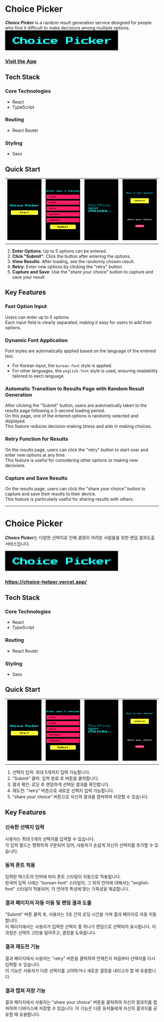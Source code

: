 # Choice Picker

***Choice Picker*** is a random result generation service designed for people who find it difficult to make decisions among multiple options.  
![Main Image](/choicePicker/public/ChoicePicker.png)

### [Visit the App](https://choice-helper.vercel.app/)


## **Tech Stack**

### Core Technologies
- React
- TypeScript

### Routing
- React Router

### Styling
- Sass

## **Quick Start**
|||||
|:-:|:-:|:-:|:-:|
|![Image1](/choicePicker/public/ex1.png)|![Image2](/choicePicker/public/ex2.png)|![Image3](/choicePicker/public/ex3.png)|![Image4](/choicePicker/public/ex4.png)|
|||||

1. **Enter Options**: Up to 5 options can be entered.
2. **Click "Submit"**: Click the button after entering the options.
3. **View Results**: After loading, see the randomly chosen result.
4. **Retry**: Enter new options by clicking the "retry" button.
5. **Capture and Save**: Use the "share your choice" button to capture and save your result.


## **Key Features**

### **Fast Option Input**
Users can enter up to 5 options.  
Each input field is clearly separated, making it easy for users to add their options.



### **Dynamic Font Application**
Font styles are automatically applied based on the language of the entered text.  
- For Korean input, the `korean-font` style is applied.  
- For other languages, the `english-font` style is used, ensuring readability tailored to each language.



### **Automatic Transition to Results Page with Random Result Generation**
After clicking the "Submit" button, users are automatically taken to the results page following a 3-second loading period.  
On this page, one of the entered options is randomly selected and displayed.  
This feature reduces decision-making stress and aids in making choices.



### **Retry Function for Results**
On the results page, users can click the "retry" button to start over and enter new options at any time.  
This feature is useful for considering other options or making new decisions.



### **Capture and Save Results**
On the results page, users can click the "share your choice" button to capture and save their results to their device.  
This feature is particularly useful for sharing results with others.




---


# Choice Picker
***Choice Picker***는 다양한 선택지로 인해 결정이 어려운 사람들을 위한 랜덤 결과도출 서비스입니다. <br />

![대표사진](/choicePicker/public/ChoicePicker.png)

### https://choice-helper.vercel.app/

## Tech Stack
### Core Technologies
- React
- TypeScript
### Routing
- React Router
### Styling
- Sass

## Quick Start
|||||
|:-:|:-:|:-:|:-:|
|![사진1](/choicePicker/public/ex1.png)|![사진2](/choicePicker/public/ex2.png)|![사진3](/choicePicker/public/ex3.png)|![사진4](/choicePicker/public/ex4.png)|
|||||

1. 선택지 입력: 최대 5개까지 입력 가능합니다.
2. "Submit" 클릭: 입력 완료 후 버튼을 클릭합니다.
3. 결과 확인: 로딩 후 랜덤하게 선택된 결과를 확인합니다.
4. 재도전: "retry" 버튼으로 새로운 선택지 입력 가능합니다.
5. "share your choice" 버튼으로 자신의 결과를 캡쳐하여 저장할 수 있습니다.

## Key Features
### 신속한 선택지 입력
사용자는 최대 5개의 선택지를 입력할 수 있습니다.<br /> 각 입력 필드는 명확하게 구분되어 있어, 사용자가 손쉽게 자신의 선택지를 추가할 수 있습니다.

### 동적 폰트 적용
입력된 텍스트의 언어에 따라 폰트 스타일이 자동으로 적용됩니다. <br /> 한국어 입력 시에는 "korean-font" 스타일이, 그 외의 언어에 대해서는 "english-font" 스타일이 적용되어, 각 언어의 특성에 맞는 가독성을 제공합니다.

### 결과 페이지의 자동 이동 및 랜덤 결과 도출
"Submit" 버튼 클릭 후, 사용자는 3초 간의 로딩 시간을 거쳐 결과 페이지로 자동 이동합니다.<br /> 이 페이지에서는 사용자가 입력한 선택지 중 하나가 랜덤으로 선택되어 표시됩니다. 이 과정은 선택의 고민을 덜어주고, 결정을 도와줍니다.

### 결과 재도전 기능
결과 페이지에서 사용자는 "retry" 버튼을 클릭하여 언제든지 처음부터 선택지를 다시 입력할 수 있습니다.<br /> 이 기능은 사용자가 다른 선택지를 고려하거나 새로운 결정을 내리고자 할 때 유용합니다.

### 결과 캡쳐 저장 기능
결과 페이지에서 사용자는 "share your choice" 버튼을 클릭하여 자신의 결과지를 캡쳐하여 디바이스에 저장할 수 있습니다. 이 기능은 다른 유저들에게 자신의 결과지를 공유할 때 유용합니다.
